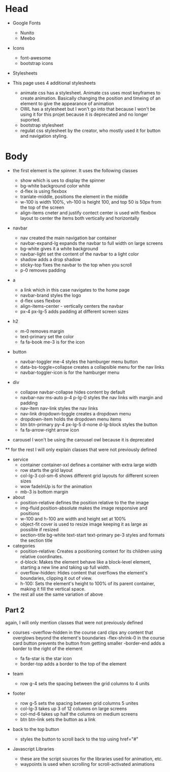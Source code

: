 # Head

- Google Fonts
    - Nunito
    - Meebo

- Icons
    - font-awesome
    - bootstrap icons

- Stylesheets
- This page uses 4 additional stylesheets
    - animate css has a stylesheet. Animate css uses most keyframes to create animation.  Basically changing the position and timeing of an element to give the appearance of animation
    - OWL has a stylesheet but I won't go into that because I won't be using it for this projet because it is deprecated and no longer suported.
    - bootstrap stylesheet
    - regulat css stylesheet by the creator, who mostly used it for button and navigation styling.

# Body

- the first element is the spinner.  It uses the following classes
    - show which is ues to display the spinner
    - bg-white background color white
    - d-flex is using flexbox
    - tranlate-middle, positions the element in the middle
    - w-100 is width 100%, vh-100 is height 100, and top 50 is 50px from the top of the screen
    - align-items cneter and justify contect center is used with flexbox layout to center the items both vertically and horizontally

- navbar
    - nav created the main navigation bar container
    - navbar-expand-lg expands the navbar to full width on large screens
    - bg-white gives it a white background
    - navbar-light set the content of the navbar to a light color
    - shadow adds a drop shadow
    - sticky-top fixes the navbar to the top when you scroll
    - p-0 removes padding
- a
    - a link which in this case navigates to the home page
    - navbar-brand styles the logo
    - d-flex uses flexbox
    - align-items-center - vertically centers the navbar
    - px-4 px-lg-5 adds padding at different screen sizes
- h2
    - m-0 removes margin
    - text-primary set the color
    - fa fa-book me-3 is for the icon
- button
    - navbar-toggler me-4 styles the hamburger menu button
    - data-bs-toggle=collapse creates a collapsible menu for the nav links
    - navbar-toggler-icon is for the hamburger menu
- div
    - collapse navbar-collapse hides content by default
    - navbar-nav ms-auto p-4 p-lg-0 styles the nav links with margin and padding
    - nav-item nav-link styles the nav links
    - nav-link dropdown-toggle creates a dropdown menu
    - dropdown-item holds the dropdown menu items
    - btn btn-primary py-4 px-lg-5 d-none d-lg-block styles the button
    - fa fa-arrow-right arrow icon

- carousel
    I won't be using the carousel owl because it is deprecated

** for the rest I will only explain classes that were not previously defined

- service
    - container container-xxl defines a container with extra large width
    - row starts the grid layout
    - col-lg-3 col-sm-6 shows different grid layouts for different screen sizes
    - wow fadeInUp is for the animation
    - mb-3 is bottom margin
- about
    - position-relative defines the position relative to the the image
    - img-fluid position-absolute makes the image responsive and positions
    - w-100 and h-100 are width and height set at 100%
    - object-fit cover is used to resize image keeping it as large as possible if resized
    - section-title bg-white text-start text-primary pe-3 styles and formats the section title
- categories
    - position-relative: Creates a positioning context for its children using relative coordinates.
    - d-block: Makes the element behave like a block-level element, starting a new line and taking up full width.
    - overflow-hidden: Hides content that overflows the element's boundaries, clipping it out of view.
    - h-100: Sets the element's height to 100% of its parent container, making it fill the vertical space.
- the rest all use the same variation of above

## Part 2

again, I will only mention classes that were not previously defined

- courses
    -overflow-hidden in the course card clips any content that overglows beyond the element's boundaries
    -flex-shrink-0 in the course card button prevents the button from getting smaller
    -border-end adds a border to the right of the element
    - fa fa-star is the star icon
    - border-top adds a border to the top of the element
- team
    - row g-4 sets the spacing between the grid columns to 4 units
- footer
    - row g-5 sets the spacing between grid columns 5 unites
    - col-lg-3 takes up 3 of 12 columns on large screens
    - col-md-6 takes up half the columns on medium screens
    - btn btn-link sets the button as a link
- back to the top button
    - styles the button to scroll back to the top using href="#"

- Javascript Libraries
    - these are the script sources for the libraries used for animation, etc.
    - waypoints is used when scrolling for scroll-activated animations



